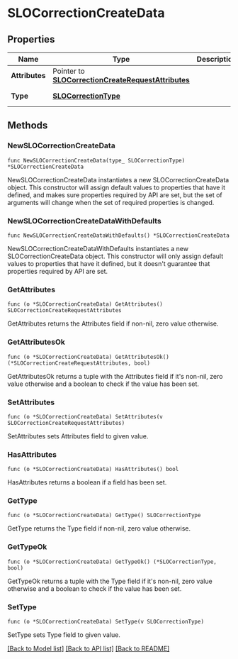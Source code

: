 # SLOCorrectionCreateData

## Properties

Name | Type | Description | Notes
---- | ---- | ----------- | ------
**Attributes** | Pointer to [**SLOCorrectionCreateRequestAttributes**](SLOCorrectionCreateRequestAttributes.md) |  | [optional] 
**Type** | [**SLOCorrectionType**](SLOCorrectionType.md) |  | [default to SLOCORRECTIONTYPE_CORRECTION]

## Methods

### NewSLOCorrectionCreateData

`func NewSLOCorrectionCreateData(type_ SLOCorrectionType) *SLOCorrectionCreateData`

NewSLOCorrectionCreateData instantiates a new SLOCorrectionCreateData object.
This constructor will assign default values to properties that have it defined,
and makes sure properties required by API are set, but the set of arguments
will change when the set of required properties is changed.

### NewSLOCorrectionCreateDataWithDefaults

`func NewSLOCorrectionCreateDataWithDefaults() *SLOCorrectionCreateData`

NewSLOCorrectionCreateDataWithDefaults instantiates a new SLOCorrectionCreateData object.
This constructor will only assign default values to properties that have it defined,
but it doesn't guarantee that properties required by API are set.

### GetAttributes

`func (o *SLOCorrectionCreateData) GetAttributes() SLOCorrectionCreateRequestAttributes`

GetAttributes returns the Attributes field if non-nil, zero value otherwise.

### GetAttributesOk

`func (o *SLOCorrectionCreateData) GetAttributesOk() (*SLOCorrectionCreateRequestAttributes, bool)`

GetAttributesOk returns a tuple with the Attributes field if it's non-nil, zero value otherwise
and a boolean to check if the value has been set.

### SetAttributes

`func (o *SLOCorrectionCreateData) SetAttributes(v SLOCorrectionCreateRequestAttributes)`

SetAttributes sets Attributes field to given value.

### HasAttributes

`func (o *SLOCorrectionCreateData) HasAttributes() bool`

HasAttributes returns a boolean if a field has been set.

### GetType

`func (o *SLOCorrectionCreateData) GetType() SLOCorrectionType`

GetType returns the Type field if non-nil, zero value otherwise.

### GetTypeOk

`func (o *SLOCorrectionCreateData) GetTypeOk() (*SLOCorrectionType, bool)`

GetTypeOk returns a tuple with the Type field if it's non-nil, zero value otherwise
and a boolean to check if the value has been set.

### SetType

`func (o *SLOCorrectionCreateData) SetType(v SLOCorrectionType)`

SetType sets Type field to given value.



[[Back to Model list]](../README.md#documentation-for-models) [[Back to API list]](../README.md#documentation-for-api-endpoints) [[Back to README]](../README.md)


